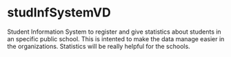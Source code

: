 # studInfSystemVD
Student Information System to register and give statistics about students in an specific public school. This is intented to make the data manage easier in the organizations. Statistics will be really helpful for the schools.
